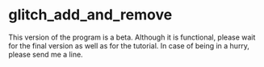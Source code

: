 # glitch_add_and_remove

This version of the program is a beta. Although it is functional, please wait for the final version as well as for the tutorial. In case of being in a hurry, please send me a line.
